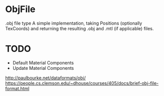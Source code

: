 # ObjFile
.obj file type
A simple implementation, taking Positions (optionally TexCoords) and returning the resulting .obj and .mtl (if applicable) files.

# TODO
- Default Material Components
- Update Material Components

http://paulbourke.net/dataformats/obj/
https://people.cs.clemson.edu/~dhouse/courses/405/docs/brief-obj-file-format.html